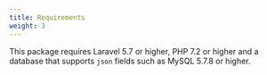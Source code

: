 ```yaml
---
title: Requirements
weight: 3
---
```


This package requires Laravel 5.7 or higher, PHP 7.2 or higher and a database that supports `json` fields such as MySQL 5.7.8 or higher.
